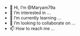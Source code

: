 - 👋 Hi, I’m @Maryam79a
- 👀 I’m interested in ...
- 🌱 I’m currently learning ...
- 💞️ I’m looking to collaborate on ...
- 📫 How to reach me ...

<!---
Maryam79a/Maryam79a is a ✨ special ✨ repository because its `README.md` (this file) appears on your GitHub profile.
You can click the Preview link to take a look at your changes.
--->
